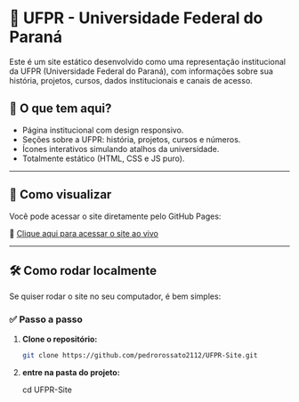 # 🌿 UFPR - Universidade Federal do Paraná

Este é um site estático desenvolvido como uma representação institucional da UFPR (Universidade Federal do Paraná), com informações sobre sua história, projetos, cursos, dados institucionais e canais de acesso.

## 📌 O que tem aqui?

- Página institucional com design responsivo.
- Seções sobre a UFPR: história, projetos, cursos e números.
- Ícones interativos simulando atalhos da universidade.
- Totalmente estático (HTML, CSS e JS puro).

---

## 🚀 Como visualizar

Você pode acessar o site diretamente pelo GitHub Pages:

🔗 [Clique aqui para acessar o site ao vivo](https://pedrorossato2112.github.io/UFPR-Site/)

---

## 🛠️ Como rodar localmente

Se quiser rodar o site no seu computador, é bem simples:

### ✅ Passo a passo

1. **Clone o repositório:**

   ```bash
   git clone https://github.com/pedrorossato2112/UFPR-Site.git

2. **entre na pasta do projeto:**

    cd UFPR-Site


  